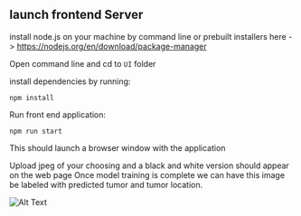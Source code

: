 ## launch frontend Server


install node.js on your machine by command line or prebuilt installers here -> https://nodejs.org/en/download/package-manager

Open command line and cd to `UI` folder 


install dependencies by running:

```npm install```

Run front end application:

```npm run start ```

This should launch a browser window with the application

Upload jpeg of your choosing and a black and white version should appear on the web page
Once model training is complete we can have this image be labeled with predicted tumor and tumor location. 


![Alt Text](https://i.giphy.com/media/v1.Y2lkPTc5MGI3NjExNWNlNnVhYzJveXY2djljeWV3NTcxeG5hZG5iNTExNmlkb3J5OGFmdyZlcD12MV9pbnRlcm5hbF9naWZfYnlfaWQmY3Q9Zw/YbXLZ6dymH758xSEbM/giphy.gif) 
